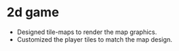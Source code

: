 # 2d game

+ Designed tile-maps to render the map graphics.
+ Customized the player tiles to match the map design. 
